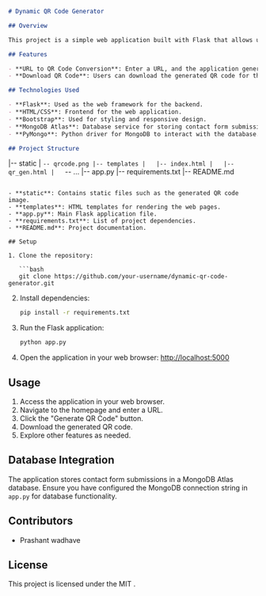 ```markdown
# Dynamic QR Code Generator

## Overview

This project is a simple web application built with Flask that allows users to generate QR codes from provided URLs. Users can enter a URL through a web form, and the application converts it into a QR code, which can be downloaded for later use.

## Features

- **URL to QR Code Conversion**: Enter a URL, and the application generates a QR code representing that URL.
- **Download QR Code**: Users can download the generated QR code for their use.

## Technologies Used

- **Flask**: Used as the web framework for the backend.
- **HTML/CSS**: Frontend for the web application.
- **Bootstrap**: Used for styling and responsive design.
- **MongoDB Atlas**: Database service for storing contact form submissions.
- **PyMongo**: Python driver for MongoDB to interact with the database.

## Project Structure

```
|-- static
|   `-- qrcode.png
|-- templates
|   |-- index.html
|   |-- qr_gen.html
|   `-- ...
|-- app.py
|-- requirements.txt
|-- README.md
```

- **static**: Contains static files such as the generated QR code image.
- **templates**: HTML templates for rendering the web pages.
- **app.py**: Main Flask application file.
- **requirements.txt**: List of project dependencies.
- **README.md**: Project documentation.

## Setup

1. Clone the repository:

   ```bash
   git clone https://github.com/your-username/dynamic-qr-code-generator.git
   ```

2. Install dependencies:

   ```bash
   pip install -r requirements.txt
   ```

3. Run the Flask application:

   ```bash
   python app.py
   ```

4. Open the application in your web browser: [http://localhost:5000](http://localhost:5000)

## Usage

1. Access the application in your web browser.
2. Navigate to the homepage and enter a URL.
3. Click the "Generate QR Code" button.
4. Download the generated QR code.
5. Explore other features as needed.

## Database Integration

The application stores contact form submissions in a MongoDB Atlas database. Ensure you have configured the MongoDB connection string in `app.py` for database functionality.

## Contributors

- Prashant wadhave


## License

This project is licensed under the MIT .

```